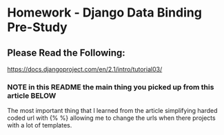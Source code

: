 # Homework - Django Data Binding Pre-Study

## Please Read the Following:
https://docs.djangoproject.com/en/2.1/intro/tutorial03/

### NOTE in this README the main thing you picked up from this article BELOW
The most important thing that I learned from the article simplifying harded coded url with {% %}
allowing me to change the urls when there projects with a lot of templates.
